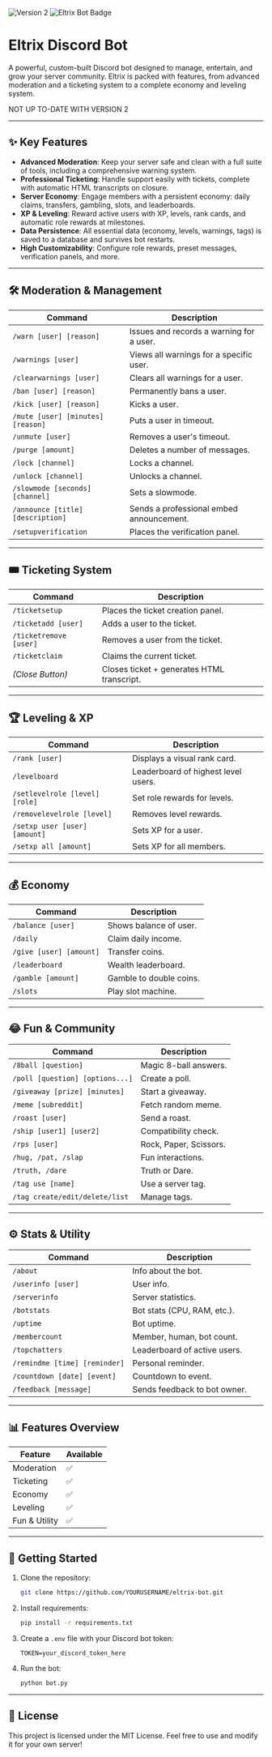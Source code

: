 <img alt="Version 2" src="https://img.shields.io/badge/Version-2-white?colorA=lightgray&colorB=white" />  <img alt="Eltrix Bot Badge" src="https://img.shields.io/badge/Eltrix-Bot-white?colorA=333&colorB=fff" />
# Eltrix Discord Bot

A powerful, custom-built Discord bot designed to manage, entertain, and grow your server community. Eltrix is packed with features, from advanced moderation and a ticketing system to a complete economy and leveling system.

NOT UP TO-DATE WITH VERSION 2

---

## ✨ Key Features

* **Advanced Moderation**: Keep your server safe and clean with a full suite of tools, including a comprehensive warning system.
* **Professional Ticketing**: Handle support easily with tickets, complete with automatic HTML transcripts on closure.
* **Server Economy**: Engage members with a persistent economy: daily claims, transfers, gambling, slots, and leaderboards.
* **XP & Leveling**: Reward active users with XP, levels, rank cards, and automatic role rewards at milestones.
* **Data Persistence**: All essential data (economy, levels, warnings, tags) is saved to a database and survives bot restarts.
* **High Customizability**: Configure role rewards, preset messages, verification panels, and more.

---

## 🛠️ Moderation & Management

| Command                           | Description                              |
| --------------------------------- | ---------------------------------------- |
| `/warn [user] [reason]`           | Issues and records a warning for a user. |
| `/warnings [user]`                | Views all warnings for a specific user.  |
| `/clearwarnings [user]`           | Clears all warnings for a user.          |
| `/ban [user] [reason]`            | Permanently bans a user.                 |
| `/kick [user] [reason]`           | Kicks a user.                            |
| `/mute [user] [minutes] [reason]` | Puts a user in timeout.                  |
| `/unmute [user]`                  | Removes a user's timeout.                |
| `/purge [amount]`                 | Deletes a number of messages.            |
| `/lock [channel]`                 | Locks a channel.                         |
| `/unlock [channel]`               | Unlocks a channel.                       |
| `/slowmode [seconds] [channel]`   | Sets a slowmode.                         |
| `/announce [title] [description]` | Sends a professional embed announcement. |
| `/setupverification`              | Places the verification panel.           |

---

## 🎟️ Ticketing System

| Command                | Description                                |
| ---------------------- | ------------------------------------------ |
| `/ticketsetup`         | Places the ticket creation panel.          |
| `/ticketadd [user]`    | Adds a user to the ticket.                 |
| `/ticketremove [user]` | Removes a user from the ticket.            |
| `/ticketclaim`         | Claims the current ticket.                 |
| *(Close Button)*       | Closes ticket + generates HTML transcript. |

---

## 🏆 Leveling & XP

| Command                        | Description                         |
| ------------------------------ | ----------------------------------- |
| `/rank [user]`                 | Displays a visual rank card.        |
| `/levelboard`                  | Leaderboard of highest level users. |
| `/setlevelrole [level] [role]` | Set role rewards for levels.        |
| `/removelevelrole [level]`     | Removes level rewards.              |
| `/setxp user [user] [amount]`  | Sets XP for a user.                 |
| `/setxp all [amount]`          | Sets XP for all members.            |

---

## 💰 Economy

| Command                 | Description             |
| ----------------------- | ----------------------- |
| `/balance [user]`       | Shows balance of user.  |
| `/daily`                | Claim daily income.     |
| `/give [user] [amount]` | Transfer coins.         |
| `/leaderboard`          | Wealth leaderboard.     |
| `/gamble [amount]`      | Gamble to double coins. |
| `/slots`                | Play slot machine.      |

---

## 😂 Fun & Community

| Command                         | Description            |
| ------------------------------- | ---------------------- |
| `/8ball [question]`             | Magic 8-ball answers.  |
| `/poll [question] [options...]` | Create a poll.         |
| `/giveaway [prize] [minutes]`   | Start a giveaway.      |
| `/meme [subreddit]`             | Fetch random meme.     |
| `/roast [user]`                 | Send a roast.          |
| `/ship [user1] [user2]`         | Compatibility check.   |
| `/rps [user]`                   | Rock, Paper, Scissors. |
| `/hug, /pat, /slap`             | Fun interactions.      |
| `/truth, /dare`                 | Truth or Dare.         |
| `/tag use [name]`               | Use a server tag.      |
| `/tag create/edit/delete/list`  | Manage tags.           |

---

## ⚙️ Stats & Utility

| Command                       | Description                  |
| ----------------------------- | ---------------------------- |
| `/about`                      | Info about the bot.          |
| `/userinfo [user]`            | User info.                   |
| `/serverinfo`                 | Server statistics.           |
| `/botstats`                   | Bot stats (CPU, RAM, etc.).  |
| `/uptime`                     | Bot uptime.                  |
| `/membercount`                | Member, human, bot count.    |
| `/topchatters`                | Leaderboard of active users. |
| `/remindme [time] [reminder]` | Personal reminder.           |
| `/countdown [date] [event]`   | Countdown to event.          |
| `/feedback [message]`         | Sends feedback to bot owner. |

---

## 📊 Features Overview

| Feature       | Available |
| ------------- | --------- |
| Moderation    | ✅         |
| Ticketing     | ✅         |
| Economy       | ✅         |
| Leveling      | ✅         |
| Fun & Utility | ✅         |

---

## 🚀 Getting Started

1. Clone the repository:

   ```bash
   git clone https://github.com/YOURUSERNAME/eltrix-bot.git
   ```
2. Install requirements:

   ```bash
   pip install -r requirements.txt
   ```
3. Create a `.env` file with your Discord bot token:

   ```env
   TOKEN=your_discord_token_here
   ```
4. Run the bot:

   ```bash
   python bot.py
   ```

---

## 📜 License

This project is licensed under the MIT License. Feel free to use and modify it for your own server!
